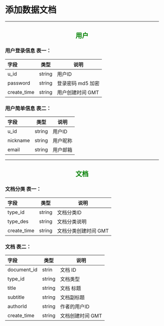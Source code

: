 # 添加数据文档

---

## <span style="color: green;"><center>用户</center></span>

### 用户登录信息 表一：

| 字段 | 类型 | 说明
| :--- | --- | ---
| u_id | string | 用户ID
| password | string | 登录密码 md5 加密
| create_time | string | 用户创建时间 GMT

### 用户简单信息 表二：

| 字段 | 类型 | 说明
| :--- | --- | ---
| u_id | string | 用户ID
| nickname | string | 用户昵称
| email | string | 用户邮箱

---

## <span style="color: green;"><center>文档</center></span>

### 文档分类 表一：

| 字段 | 类型 | 说明
| :--- | --- | ---
| type_id | string | 文档分类ID
| type_des | string | 文档分类说明
| create_time | string | 文档分类创建时间 GMT

### 文档 表二：

| 字段 | 类型 | 说明
| :--- | --- | ---
| document_id| strin | 文档 ID
| type_id | string | 文档类型
| title | string | 文档 标题
| subtitle | string | 文档副标题
| authorId | string | 作者的用户ID
| create_time | string | 文档创建时间 GMT


